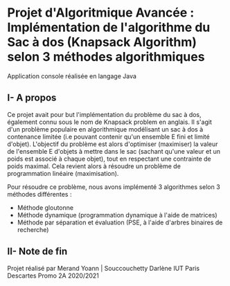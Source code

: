 # Projet d'Algoritmique Avancée : Implémentation de l'algorithme du Sac à dos (Knapsack Algorithm) selon 3 méthodes algorithmiques
Application console réalisée en langage Java
##  I- A  propos
Ce projet avait pour but l'implémentation du problème du sac à dos, également connu sous le nom de Knapsack problem en anglais.
Il s'agit d'un problème populaire en algorithmique modélisant un sac à dos à contenance limitée (i.e pouvant contenir qu'un ensemble
E fini et limité d'objet). L'objectif du problème est alors d'optimiser (maximiser) la valeur de l'ensemble E d'objets à mettre dans le sac (sachant qu'une valeur et un poids
est associé à chaque objet), tout en respectant une contrainte de poids maximal. Cela revient alors à résoudre un problème de programmation linéaire (maximisation).

Pour résoudre ce problème, nous avons implémenté 3 algorithmes selon 3 méthodes différentes :
- Méthode gloutonne
- Méthode dynamique (programmation dynamique à l'aide de matrices)
- Méthode par séparation et évaluation (PSE, à l'aide d'arbres binaires de recherche)

## II- Note de fin
Projet réalisé par Merand Yoann | Souccouchetty Darlène
IUT Paris Descartes Promo 2A 2020/2021


